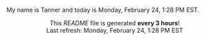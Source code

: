 My name is Tanner and today is Monday, February 24, 1:28 PM EST.

<p align="center">This <i>README</i> file is generated <b>every 3 hours</b>!</br>Last refresh: Monday, February 24, 1:28 PM EST<br /></p>
